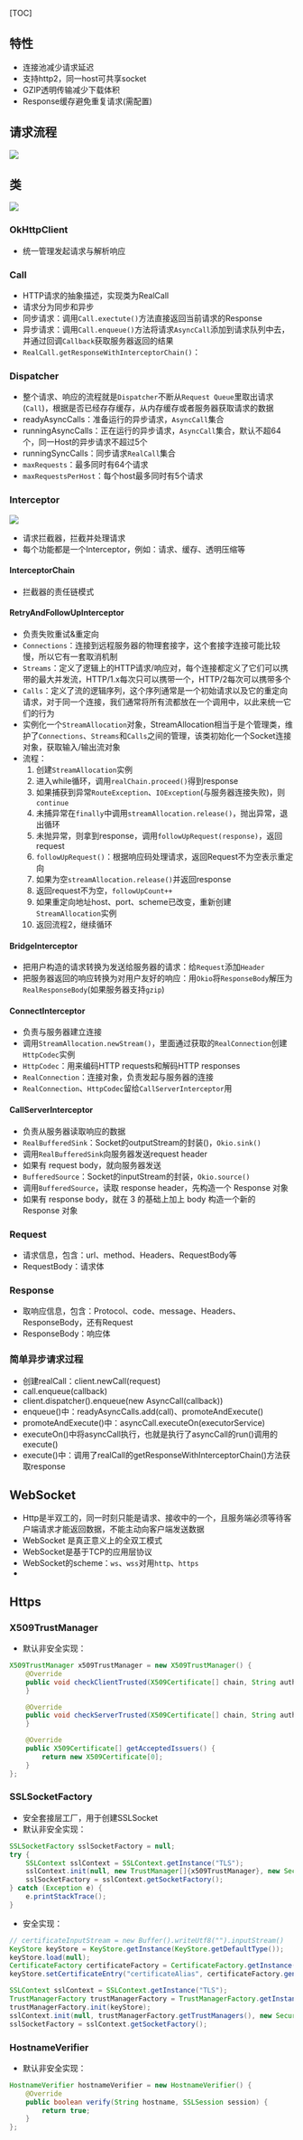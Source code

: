 [TOC]

## 特性
* 连接池减少请求延迟
* 支持http2，同一host可共享socket
* GZIP透明传输减少下载体积
* Response缓存避免重复请求(需配置)

## 请求流程
![](https://gitee.com/hysbtr/pic/raw/master/okhttp_request_flow_chart.png)

## 类
![](https://gitee.com/hysbtr/pic/raw/master/OkHttpCall.png)

### OkHttpClient
* 统一管理发起请求与解析响应

### Call
* HTTP请求的抽象描述，实现类为RealCall
* 请求分为同步和异步
* 同步请求：调用`Call.exectute()`方法直接返回当前请求的Response
* 异步请求：调用`Call.enqueue()`方法将请求`AsyncCall`添加到请求队列中去，并通过回调`Callback`获取服务器返回的结果
* `RealCall.getResponseWithInterceptorChain()`：

### Dispatcher
* 整个请求、响应的流程就是`Dispatcher`不断从`Request Queue`里取出请求(`Call`)，根据是否已经存存缓存，从内存缓存或者服务器获取请求的数据
* readyAsyncCalls：准备运行的异步请求，`AsyncCall`集合
* runningAsyncCalls：正在运行的异步请求，`AsyncCall`集合，默认不超64个，同一Host的异步请求不超过5个
* runningSyncCalls：同步请求`RealCall`集合
* `maxRequests`：最多同时有64个请求
* `maxRequestsPerHost`：每个host最多同时有5个请求

### Interceptor
![](https://gitee.com/hysbtr/pic/raw/master/okhttp_interceptor.jpg)
* 请求拦截器，拦截并处理请求
* 每个功能都是一个Interceptor，例如：请求、缓存、透明压缩等

#### InterceptorChain
* 拦截器的责任链模式

#### RetryAndFollowUpInterceptor
* 负责失败重试&重定向
* `Connections`：连接到远程服务器的物理套接字，这个套接字连接可能比较慢，所以它有一套取消机制
* `Streams`：定义了逻辑上的HTTP请求/响应对，每个连接都定义了它们可以携带的最大并发流，HTTP/1.x每次只可以携带一个，HTTP/2每次可以携带多个
* `Calls`：定义了流的逻辑序列，这个序列通常是一个初始请求以及它的重定向请求，对于同一个连接，我们通常将所有流都放在一个调用中，以此来统一它们的行为
* 实例化一个`StreamAllocation`对象，StreamAllocation相当于是个管理类，维护了`Connections`、`Streams`和`Calls`之间的管理，该类初始化一个Socket连接对象，获取输入/输出流对象
* 流程：
	1. 创建`StreamAllocation`实例
	2. 进入while循环，调用`realChain.proceed()`得到response
	3. 如果捕获到异常`RouteException`、`IOException`(与服务器连接失败)，则`continue`
	4. 未捕异常在`finally`中调用`streamAllocation.release()`，抛出异常，退出循环
	5. 未抛异常，则拿到response，调用`followUpRequest(response)`，返回request
	6. `followUpRequest()`：根据响应码处理请求，返回Request不为空表示重定向
	7. 如果为空`streamAllocation.release()`并返回response
	8. 返回request不为空，`followUpCount++`
	9. 如果重定向地址host、port、scheme已改变，重新创建`StreamAllocation`实例
	10. 返回流程2，继续循环

#### BridgeInterceptor
* 把用户构造的请求转换为发送给服务器的请求：给`Request`添加`Header`
* 把服务器返回的响应转换为对用户友好的响应：用`Okio`将`ResponseBody`解压为`RealResponseBody`(如果服务器支持`gzip`)

#### ConnectInterceptor
* 负责与服务器建立连接
* 调用`StreamAllocation.newStream()`，里面通过获取的`RealConnection`创建`HttpCodec`实例
* `HttpCodec`：用来编码HTTP requests和解码HTTP responses
* `RealConnection`：连接对象，负责发起与服务器的连接
* `RealConnection`、`HttpCodec`留给`CallServerInterceptor`用

#### CallServerInterceptor
* 负责从服务器读取响应的数据
* `RealBufferedSink`：Socket的outputStream的封装()，`Okio.sink()`
* 调用`RealBufferedSink`向服务器发送request header
* 如果有 request body，就向服务器发送
* `BufferedSource`：Socket的inputStream的封装，`Okio.source()`
* 调用`BufferedSource`，读取 response header，先构造一个 Response 对象
* 如果有 response body，就在 3 的基础上加上 body 构造一个新的 Response 对象

### Request
* 请求信息，包含：url、method、Headers、RequestBody等
* RequestBody：请求体

### Response
* 取响应信息，包含：Protocol、code、message、Headers、ResponseBody，还有Request
* ResponseBody：响应体

### 简单异步请求过程
* 创建realCall：client.newCall(request)
* call.enqueue(callback)
* client.dispatcher().enqueue(new AsyncCall(callback))
* enqueue()中：readyAsyncCalls.add(call)、promoteAndExecute()
* promoteAndExecute()中：asyncCall.executeOn(executorService)
* executeOn()中将asyncCall执行，也就是执行了asyncCall的run()调用的execute()
* execute()中：调用了realCall的getResponseWithInterceptorChain()方法获取response

## WebSocket
* Http是半双工的，同一时刻只能是请求、接收中的一个，且服务端必须等待客户端请求才能返回数据，不能主动向客户端发送数据
* WebSocket 是真正意义上的全双工模式
* WebSocket是基于TCP的应用层协议
* WebSocket的scheme：`ws`、`wss`对用`http`、`https`
* 

## Https
### X509TrustManager
* 默认非安全实现：
```java
X509TrustManager x509TrustManager = new X509TrustManager() {
    @Override
    public void checkClientTrusted(X509Certificate[] chain, String authType) throws CertificateException {
    }

    @Override
    public void checkServerTrusted(X509Certificate[] chain, String authType) throws CertificateException {
    }

    @Override
    public X509Certificate[] getAcceptedIssuers() {
        return new X509Certificate[0];
    }
};
```
### SSLSocketFactory
* 安全套接层工厂，用于创建SSLSocket
* 默认非安全实现：
```java
SSLSocketFactory sslSocketFactory = null;
try {
    SSLContext sslContext = SSLContext.getInstance("TLS");
    sslContext.init(null, new TrustManager[]{x509TrustManager}, new SecureRandom());
    sslSocketFactory = sslContext.getSocketFactory();
} catch (Exception e) {
    e.printStackTrace();
}
```
* 安全实现：
```java
// certificateInputStream = new Buffer().writeUtf8("").inputStream()
KeyStore keyStore = KeyStore.getInstance(KeyStore.getDefaultType());
keyStore.load(null);
CertificateFactory certificateFactory = CertificateFactory.getInstance("X.509");
keyStore.setCertificateEntry("certificateAlias", certificateFactory.generateCertificate(certificateInputStream));

SSLContext sslContext = SSLContext.getInstance("TLS");
TrustManagerFactory trustManagerFactory = TrustManagerFactory.getInstance(TrustManagerFactory.getDefaultAlgorithm());
trustManagerFactory.init(keyStore);
sslContext.init(null, trustManagerFactory.getTrustManagers(), new SecureRandom());
sslSocketFactory = sslContext.getSocketFactory();
```

### HostnameVerifier
* 默认非安全实现：
```java
HostnameVerifier hostnameVerifier = new HostnameVerifier() {
    @Override
    public boolean verify(String hostname, SSLSession session) {
        return true;
    }
};
```